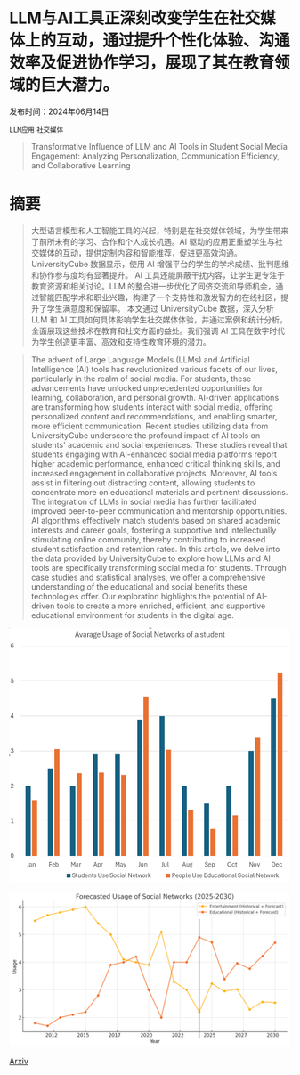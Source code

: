 # LLM与AI工具正深刻改变学生在社交媒体上的互动，通过提升个性化体验、沟通效率及促进协作学习，展现了其在教育领域的巨大潜力。

发布时间：2024年06月14日

`LLM应用` `社交媒体`

> Transformative Influence of LLM and AI Tools in Student Social Media Engagement: Analyzing Personalization, Communication Efficiency, and Collaborative Learning

# 摘要

> 大型语言模型和人工智能工具的兴起，特别是在社交媒体领域，为学生带来了前所未有的学习、合作和个人成长机遇。AI 驱动的应用正重塑学生与社交媒体的互动，提供定制内容和智能推荐，促进更高效沟通。UniversityCube 数据显示，使用 AI 增强平台的学生的学术成绩、批判思维和协作参与度均有显著提升。  AI 工具还能屏蔽干扰内容，让学生更专注于教育资源和相关讨论。LLM 的整合进一步优化了同侪交流和导师机会，通过智能匹配学术和职业兴趣，构建了一个支持性和激发智力的在线社区，提升了学生满意度和保留率。  本文通过 UniversityCube 数据，深入分析 LLM 和 AI 工具如何具体影响学生社交媒体体验，并通过案例和统计分析，全面展现这些技术在教育和社交方面的益处。我们强调 AI 工具在数字时代为学生创造更丰富、高效和支持性教育环境的潜力。

> The advent of Large Language Models (LLMs) and Artificial Intelligence (AI) tools has revolutionized various facets of our lives, particularly in the realm of social media. For students, these advancements have unlocked unprecedented opportunities for learning, collaboration, and personal growth. AI-driven applications are transforming how students interact with social media, offering personalized content and recommendations, and enabling smarter, more efficient communication. Recent studies utilizing data from UniversityCube underscore the profound impact of AI tools on students' academic and social experiences. These studies reveal that students engaging with AI-enhanced social media platforms report higher academic performance, enhanced critical thinking skills, and increased engagement in collaborative projects.
  Moreover, AI tools assist in filtering out distracting content, allowing students to concentrate more on educational materials and pertinent discussions. The integration of LLMs in social media has further facilitated improved peer-to-peer communication and mentorship opportunities. AI algorithms effectively match students based on shared academic interests and career goals, fostering a supportive and intellectually stimulating online community, thereby contributing to increased student satisfaction and retention rates.
  In this article, we delve into the data provided by UniversityCube to explore how LLMs and AI tools are specifically transforming social media for students. Through case studies and statistical analyses, we offer a comprehensive understanding of the educational and social benefits these technologies offer. Our exploration highlights the potential of AI-driven tools to create a more enriched, efficient, and supportive educational environment for students in the digital age.

![LLM与AI工具正深刻改变学生在社交媒体上的互动，通过提升个性化体验、沟通效率及促进协作学习，展现了其在教育领域的巨大潜力。](../../../paper_images/2407.15012/Student_usage.png)

![LLM与AI工具正深刻改变学生在社交媒体上的互动，通过提升个性化体验、沟通效率及促进协作学习，展现了其在教育领域的巨大潜力。](../../../paper_images/2407.15012/5f303647-9ce7-4b66-9ca1-4ca091c74c85.png)

[Arxiv](https://arxiv.org/abs/2407.15012)